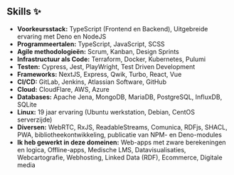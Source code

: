 Skills ✨
-------------------------

-   **Voorkeursstack:** TypeScript (Frontend en Backend), Uitgebreide ervaring met Deno en NodeJS
-   **Programmeertalen:** TypeScript, JavaScript, SCSS
-   **Agile methodologieën:** Scrum, Kanban, Design Sprints
-   **Infrastructuur als Code:** Terraform, Docker, Kubernetes, Pulumi
-   **Testen:** Cypress, Jest, PlayWright, Test Driven Development
-   **Frameworks:** NextJS, Express, Qwik, Turbo, React, Vue
-   **CI/CD:** GitLab, Jenkins, Atlassian Software, GitHub
-   **Cloud:** CloudFlare, AWS, Azure
-   **Databases:** Apache Jena, MongoDB, MariaDB, PostgreSQL, InfluxDB, SQLite
-   **Linux:** 19 jaar ervaring (Ubuntu werkstation, Debian, CentOS serverzijde)
-   **Diversen:** WebRTC, RxJS, ReadableStreams, Comunica, RDFjs, SHACL, PWA, bibliotheekontwikkeling, publicatie van NPM- en Deno-modules
-   **Ik heb gewerkt in deze domeinen:** Web-apps met zware berekeningen en logica, Offline-apps, Medische LMS, Datavisualisaties, Webcartografie, Webhosting, Linked Data (RDF), Ecommerce, Digitale media
